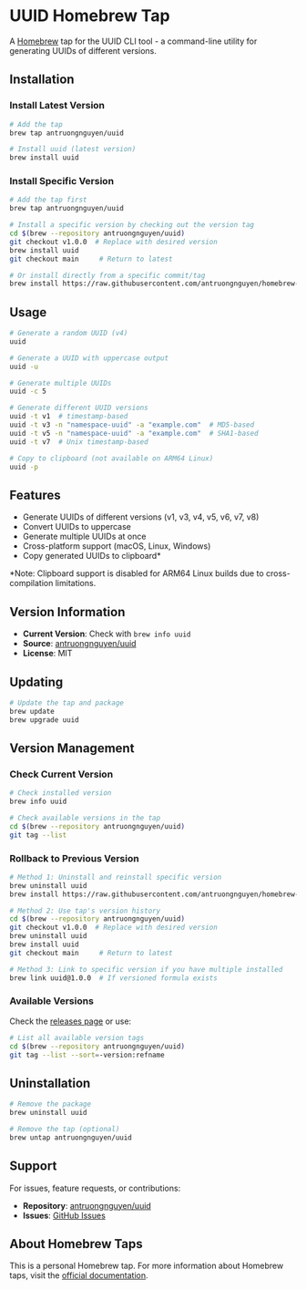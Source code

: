 # UUID Homebrew Tap

A [Homebrew](https://brew.sh/) tap for the UUID CLI tool - a command-line utility for generating UUIDs of different versions.

## Installation

### Install Latest Version

```bash
# Add the tap
brew tap antruongnguyen/uuid

# Install uuid (latest version)
brew install uuid
```

### Install Specific Version

```bash
# Add the tap first
brew tap antruongnguyen/uuid

# Install a specific version by checking out the version tag
cd $(brew --repository antruongnguyen/uuid)
git checkout v1.0.0  # Replace with desired version
brew install uuid
git checkout main     # Return to latest

# Or install directly from a specific commit/tag
brew install https://raw.githubusercontent.com/antruongnguyen/homebrew-uuid/v1.0.0/uuid.rb
```

## Usage

```bash
# Generate a random UUID (v4)
uuid

# Generate a UUID with uppercase output  
uuid -u

# Generate multiple UUIDs
uuid -c 5

# Generate different UUID versions
uuid -t v1  # timestamp-based
uuid -t v3 -n "namespace-uuid" -a "example.com"  # MD5-based
uuid -t v5 -n "namespace-uuid" -a "example.com"  # SHA1-based
uuid -t v7  # Unix timestamp-based

# Copy to clipboard (not available on ARM64 Linux)
uuid -p
```

## Features

- Generate UUIDs of different versions (v1, v3, v4, v5, v6, v7, v8)
- Convert UUIDs to uppercase
- Generate multiple UUIDs at once
- Cross-platform support (macOS, Linux, Windows)
- Copy generated UUIDs to clipboard*

*Note: Clipboard support is disabled for ARM64 Linux builds due to cross-compilation limitations.

## Version Information

- **Current Version**: Check with `brew info uuid`
- **Source**: [antruongnguyen/uuid](https://github.com/antruongnguyen/uuid)
- **License**: MIT

## Updating

```bash
# Update the tap and package
brew update
brew upgrade uuid
```

## Version Management

### Check Current Version

```bash
# Check installed version
brew info uuid

# Check available versions in the tap
cd $(brew --repository antruongnguyen/uuid)
git tag --list
```

### Rollback to Previous Version

```bash
# Method 1: Uninstall and reinstall specific version
brew uninstall uuid
brew install https://raw.githubusercontent.com/antruongnguyen/homebrew-uuid/v1.0.0/uuid.rb

# Method 2: Use tap's version history
cd $(brew --repository antruongnguyen/uuid)
git checkout v1.0.0  # Replace with desired version
brew uninstall uuid
brew install uuid
git checkout main     # Return to latest

# Method 3: Link to specific version if you have multiple installed
brew link uuid@1.0.0  # If versioned formula exists
```

### Available Versions

Check the [releases page](https://github.com/antruongnguyen/uuid/releases) or use:

```bash
# List all available version tags
cd $(brew --repository antruongnguyen/uuid)
git tag --list --sort=-version:refname
```

## Uninstallation

```bash
# Remove the package
brew uninstall uuid

# Remove the tap (optional)
brew untap antruongnguyen/uuid
```

## Support

For issues, feature requests, or contributions:
- **Repository**: [antruongnguyen/uuid](https://github.com/antruongnguyen/uuid)
- **Issues**: [GitHub Issues](https://github.com/antruongnguyen/uuid/issues)

## About Homebrew Taps

This is a personal Homebrew tap. For more information about Homebrew taps, visit the [official documentation](https://docs.brew.sh/Taps).